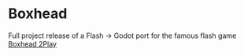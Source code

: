 # Boxhead

Full project release of a Flash -> Godot port for the famous flash game [Boxhead 2Play](https://boxhead.fandom.com/wiki/Boxhead_(series))
